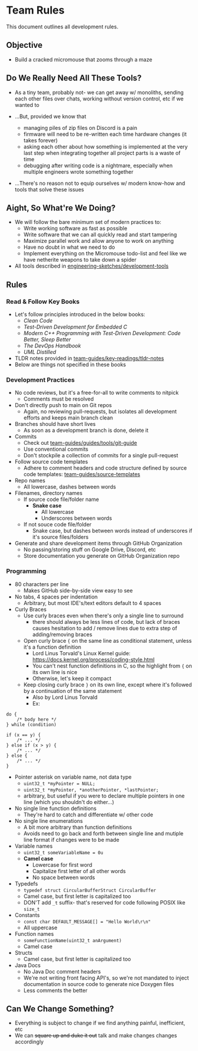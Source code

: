 # Team Rules
This document outlines all development rules.

## Objective
- Build a cracked micromouse that zooms through a maze

## Do We Really Need All These Tools?
- As a tiny team, probably not- we can get away w/ monoliths, sending each other files over chats, working without version control, etc if we wanted to

- ...But, provided we know that
  - managing piles of zip files on Discord is a pain
  - firmware will need to be re-written each time hardware changes (it takes forever)
  - asking each other about how something is implemented at the very last step when integrating together all project parts is a waste of time
  - debugging after writing code is a nightmare, especially when multiple engineers wrote something together
- ...There's no reason not to equip ourselves w/ modern know-how and tools that solve these issues

## Aight, So What're We Doing?
- We will follow the bare minimum set of modern practices to:
  - Write working software as fast as possible
  - Write software that we can all quickly read and start tampering
  - Maximize parallel work and allow anyone to work on anything
  - Have no doubt in what we need to do
  - Implement everything on the Micromouse todo-list and feel like we have netherite weapons to take down a spider
- All tools described in [engineering-sketches/development-tools](https://github.com/Mouse-Unit-07/engineering-sketches/blob/main/development-tools/development-tools.md)

## Rules

### Read & Follow Key Books
- Let's follow principles introduced in the below books:
    - *Clean Code*
    - *Test-Driven Development for Embedded C*
    - *Modern C++ Programming with Test-Driven Development: Code Better, Sleep Better*
    - *The DevOps Handbook*
    - *UML Distilled*
- TLDR notes provided in [team-guides/key-readings/tldr-notes](https://github.com/Mouse-Unit-07/team-guides/tree/main/key-readings/tldr-notes)
- Below are things not specified in these books

### Development Practices
- No code reviews, but it's a free-for-all to write comments to nitpick
  - Comments must be resolved
- Don't directly push to main on Git repos
  - Again, no reviewing pull-requests, but isolates all development efforts and keeps main branch clean
- Branches should have short lives
  - As soon as a development branch is done, delete it
- Commits
  - Check out [team-guides/guides/tools/git-guide](https://github.com/Mouse-Unit-07/team-guides/tree/main/guides/tools/git-guide)
  - Use conventional commits
  - Don't stockpile a collection of commits for a single pull-request
- Follow source code templates
  - Adhere to comment headers and code structure defined by source code templates: [team-guides/source-templates](https://github.com/Mouse-Unit-07/team-guides/tree/main/source-templates/c-template)
- Repo names
  - All lowercase, dashes between words
- Filenames, directory names 
  - If source code file/folder name
    - **Snake case**
      - All lowercase
      - Underscores between words
  - If not souce code file/folder
    - Snake case, but dashes between words instead of underscores
   if it's source files/folders
- Generate and share development items through GitHub Organization
  - No passing/storing stuff on Google Drive, Discord, etc
  - Store documentation you generate on GitHub Organization repo

### Programming
- 80 characters per line
  - Makes GitHub side-by-side view easy to see
- No tabs, 4 spaces per indentation
  - Arbitrary, but most IDE's/text editors default to 4 spaces
- Curly Braces
  - Use curly braces even when there's only a single line to surround
    - there should always be less lines of code, but lack of braces causes hesitation to add / remove lines due to extra step of adding/removing braces
  - Open curly brace `{` on the same line as conditional statement, unless it's a function definition
    - Lord Linus Torvald's Linux Kernel guide: https://docs.kernel.org/process/coding-style.html
    - You can't nest function definitions in C, so the highlight from `{` on its own line is nice
    - Otherwise, let's keep it compact 
  - Keep closing curly brace `}` on its own line, except where it's followed by a continuation of the same statement
    - Also by Lord Linus Torvald
    - Ex:
```
do {
    /* body here */
} while (condition)

if (x == y) {
    /* ... */
} else if (x > y) {
    /* ... */
} else {
    /* ... */
}
```

- Pointer asterisk on variable name, not data type
  - `uint32_t *myPointer = NULL;`
  - `uint32_t *myPointer, *anotherPointer, *lastPointer;`
  - arbitrary, but useful if you were to declare multiple pointers in one line (which you shouldn't do either...)
- No single line function definitions
  - They're hard to catch and differentiate w/ other code
- No single line enumerations
  - A bit more arbitrary than function definitions
  - Avoids need to go back and forth between single line and mutiple line format if changes were to be made
- Variable names
  - `uint32_t someVariableName = 0u`
  - **Camel case**
    - Lowercase for first word
    - Capitalize first letter of all other words
    - No space between words
- Typedefs
  - `typedef struct CircularBufferStruct CircularBuffer`
  - Camel case, but first letter is capitalized too
  - DON'T add `_t` suffix- that's reserved for code following POSIX like `size_t`
- Constants
  - `const char DEFAULT_MESSAGE[] = "Hello World\r\n"`
  - All uppercase
- Function names
  - `someFunctionName(uint32_t anArgument)`
  - Camel case
- Structs
  - Camel case, but first letter is capitalized too
- Java Docs
  - No Java Doc comment headers
  - We're not writing front facing API's, so we're not mandated to inject documentation in source code to generate nice Doxygen files
  - Less comments the better

## Can We Change Something?
- Everything is subject to change if we find anything painful, inefficient, etc
- We can ~~square up and duke it out~~ talk and make changes changes accordingly